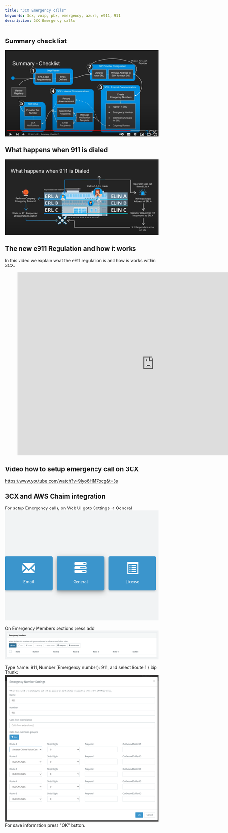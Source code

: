 ```yaml
---
title: "3CX Emergency calls"
keywords: 3cx, voip, pbx, emergency, azure, e911, 911
description: 3CX Emergency calls.
---
```

## Summary check list  
![](images/3CX_emergency_calls_04.png)

## What happens when 911 is dialed  
![](images/3CX_emergency_calls_05.png)

## The new e911 Regulation and how it works
In this video we explain what the e911 regulation is and how is works within 3CX.


<!-- blank line -->
<figure class="video_container">
 <iframe width="900" height="600" src="https://www.youtube.com/embed/9lyo6HM7ocg" title="YouTube video player" frameborder="0" allow="accelerometer; autoplay; clipboard-write; encrypted-media; gyroscope; picture-in-picture" allowfullscreen></iframe>
</figure>
<!-- blank line -->

## Video how to setup emergency call on 3CX
https://www.youtube.com/watch?v=9lyo6HM7ocg&t=8s

## 3CX and AWS Chaim integration
For setup Emergency calls, on Web UI goto Settings -> General  
![](images/3CX_emergency_calls_01.png)

On Emergency Members sections press add  
![](images/3CX_emergency_calls_02.png)

Type Name: 911, Number (Emergency number): 911, and select Route 1 / Sip Trunk:
![](images/3CX_emergency_calls_03.png)
For save information press "OK" button.



